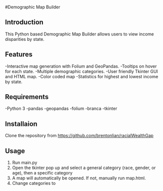 #Demographic Map Builder

## Introduction
This Python based Demographic Map Builder allows users to view income disparities by state.

## Features
-Interactive map generation with Folium and GeoPandas.
-Tooltips on hover for each state.
-Multiple demographic categories.
-User friendly Tkinter GUI and HTML map.
-Color coded map
-Statistics for highest and lowest income by state.

## Requirements
-Python 3
-pandas
-geopandas
-folium
-branca
-tkinter

## Installaion
Clone the repository from https://github.com/brentonlian/racialWealthGap

## Usage
1. Run main.py
2. Open the tkinter pop up and select a general category (race, gender, or age), then a specific category
3. A map will automatically be opened. If not, manually run map.html.
4. Change categories to 
